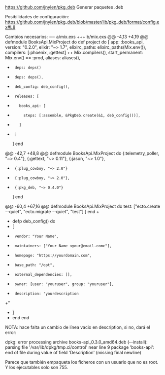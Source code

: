 https://github.com/jnylen/pkg_deb
Generar paquetes .deb

Posibilidades de configuración: https://github.com/jnylen/pkg_deb/blob/master/lib/pkg_deb/format/config.ex#L8


Cambios necesarios:
--- a/mix.exs
+++ b/mix.exs
@@ -4,13 +4,19 @@ defmodule BooksApi.MixProject do
   def project do
     [
       app: :books_api,
       version: "0.2.0",
       elixir: "~> 1.7",
       elixirc_paths: elixirc_paths(Mix.env()),
       compilers: [:phoenix, :gettext] ++ Mix.compilers(),
       start_permanent: Mix.env() == :prod,
       aliases: aliases(),
-      deps: deps()
+      deps: deps(),
+      deb_config: deb_config(),
+      releases: [
+        books_api: [
+          steps: [:assemble, &PkgDeb.create(&1, deb_config())],
+        ]
+      ]
     ]
   end

@@ -42,7 +48,8 @@ defmodule BooksApi.MixProject do
       {:telemetry_poller, "~> 0.4"},
       {:gettext, "~> 0.11"},
       {:jason, "~> 1.0"},
-      {:plug_cowboy, "~> 2.0"}
+      {:plug_cowboy, "~> 2.0"},
+      {:pkg_deb, "~> 0.4.0"}
     ]
   end

@@ -60,4 +67,16 @@ defmodule BooksApi.MixProject do
       test: ["ecto.create --quiet", "ecto.migrate --quiet", "test"]
     ]
   end
+
+  defp deb_config() do
+    [
+      vendor: "Your Name",
+      maintainers: ["Your Name <your@email.com>"],
+      homepage: "https://yourdomain.com",
+      base_path: "/opt",
+      external_dependencies: [],
+      owner: [user: "youruser", group: "youruser"],
+      description: "yourdescription
+"
+    ]
+  end
 end


NOTA: hace falta un cambio de línea vacio en description, si no, dará el error:

dpkg: error processing archive books-api_0.3.0_amd64.deb (--install):
parsing file '/var/lib/dpkg/tmp.ci/control' near line 9 package 'books-api':
end of file during value of field 'Description' (missing final newline)



Parece que también empaqueta los ficheros con un usuario que no es root.
Y los ejecutables solo son 755.
